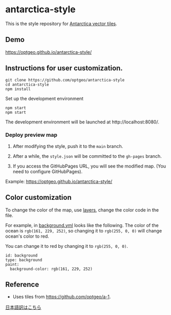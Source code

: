 # antarctica-style

This is the style repository for [Antarctica vector tiles](https://github.com/optgeo/a-1).

## Demo

https://optgeo.github.io/antarctica-style/

## Instructions for user customization.

```
git clone https://github.com/optgeo/antarctica-style
cd antarctica-style
npm install
```

Set up the development environment

```
npm start
npm start
```

The development environment will be launched at http://localhost:8080/.


### Deploy preview map

1. After modifying the style, push it to the `main` branch.

1. After a while, the `style.json` will be committed to the `gh-pages` branch.

1. If you access the GitHubPages URL, you will see the modified map. (You need to configure GitHubPages).

Example: https://optgeo.github.io/antarctica-style/

## Color customization

To change the color of the map, use [layers](./layers), change the color code in the file.

For example, in [background.yml](./layers/background.yml) looks like the following. The color of the ocean is `rgb(161, 229, 252)`, so changing it to `rgb(255, 0, 0)` will change ocean's color to red.

You can change it to red by changing it to `rgb(255, 0, 0)`.

```
id: background
type: background
paint: 
  background-color: rgb(161, 229, 252)
```

## Reference

- Uses tiles from https://github.com/optgeo/a-1.

[日本語訳はこちら](https://github.com/optgeo/antarctica-style/blob/main/README-JA.md)
